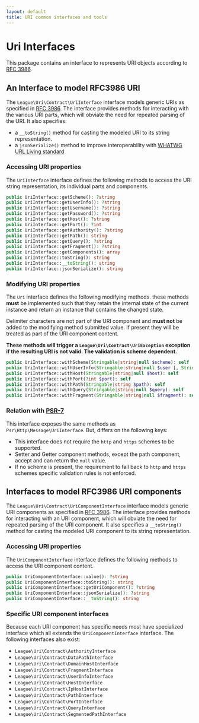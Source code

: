 ```yaml
---
layout: default
title: URI common interfaces and tools
---
```


Uri Interfaces
=======

This package contains an interface to represents URI objects according to [RFC 3986](http://tools.ietf.org/html/rfc3986).

## An Interface to model RFC3986 URI

The `League\Uri\Contract\UriInterface` interface models generic URIs as specified in [RFC 3986](http://tools.ietf.org/html/rfc3986).
The interface provides methods for interacting with the various URI parts, which will obviate
the need for repeated parsing of the URI. It also specifies:

- a `__toString()` method for casting the modeled URI to its string representation.
- a `jsonSerialize()` method to improve interoperability with [WHATWG URL Living standard](https://url.spec.whatwg.org/)

### Accessing URI properties

The `UriInterface` interface defines the following methods to access the URI string representation, its individual parts and components.

~~~php
public UriInterface::getScheme(): ?string
public UriInterface::getUserInfo(): ?string
public UriInterface::getUsername(): ?string
public UriInterface::getPassword(): ?string
public UriInterface::getHost(): ?string
public UriInterface::getPort(): ?int
public UriInterface::getAuthority(): ?string
public UriInterface::getPath(): string
public UriInterface::getQuery(): ?string
public UriInterface::getFragment(): ?string
public UriInterface::getComponents(): array
public UriInterface::toString(): string
public UriInterface::__toString(): string
public UriInterface::jsonSerialize(): string
~~~

### Modifying URI properties

The `Uri` interface defines the following modifying methods. these methods **must** be implemented such that they retain the internal state of the current instance and return an instance that contains the changed state.

Delimiter characters are not part of the URI component and **must not** be added to the modifying method submitted value. If present they will be treated as part of the URI component content.

**These methods will trigger a `League\Uri\Contract\UriException` exception if the resulting URI is not valid. The validation is scheme dependent.**

~~~php
public UriInterface::withScheme(Stringable|string|null $scheme): self
public UriInterface::withUserInfo(Stringable|string|null $user [, Stringable|string|null $password = null]): self
public UriInterface::withHost(Stringable|string|null $host): self
public UriInterface::withPort(?int $port): self
public UriInterface::withPath(Stringable|string $path): self
public UriInterface::withQuery(Stringable|string|null $query): self
public UriInterface::withFragment(Stringable|string|null $fragment): self
~~~

### Relation with [PSR-7](http://www.php-fig.org/psr/psr-7/#3-5-psr-http-message-uriinterface)

This interface exposes the same methods as `Psr\Http\Message\UriInterface`. But, differs on the following keys:

- This interface does not require the `http` and `https` schemes to be supported.
- Setter and Getter component methods, except the path component, accept and can return the `null` value.
- If no scheme is present, the requirement to fall back to `http` and `https` schemes specific validation rules is not enforced.

## Interfaces to model RFC3986 URI components

The `League\Uri\Contract\UriComponentInterface` interface models generic URI components as specified in [RFC 3986](http://tools.ietf.org/html/rfc3986). The interface provides methods for interacting with an URI component, which will obviate the need for repeated parsing of the URI component. It also specifies a `__toString()` method for casting the modeled URI component to its string representation.

### Accessing URI properties

The `UriComponentInterface` interface defines the following methods to access the URI component content.

~~~php
public UriComponentInterface::value(): ?string
public UriComponentInterface::toString(): string
public UriComponentInterface::getUriComponent(): ?string
public UriComponentInterface::jsonSerialize(): ?string
public UriComponentInterface::__toString(): string
~~~

### Specific URI component interfaces

Because each URI component has specific needs most have specialized interface which all extends the `UriComponentInterface` interface. The following interfaces also exist:

- `League\Uri\Contract\AuthorityInterface`
- `League\Uri\Contract\DataPathInterface`
- `League\Uri\Contract\DomainHostInterface`
- `League\Uri\Contract\FragmentInterface`
- `League\Uri\Contract\UserInfoInterface`
- `League\Uri\Contract\HostInterface`
- `League\Uri\Contract\IpHostInterface`
- `League\Uri\Contract\PathInterface`
- `League\Uri\Contract\PortInterface`
- `League\Uri\Contract\QueryInterface`
- `League\Uri\Contract\SegmentedPathInterface`
